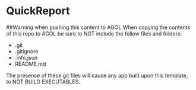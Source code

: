 # QuickReport

##Warning when pushing this content to AGOL
When copying the contents of this repo to AGOL be sure to NOT include the follow files and folders:
 - .git
 - .gitignore
 - .info.json
 - README.md
 
The presense of these git files will cause any app built upon this template, to NOT BUILD EXECUTABLES.

